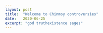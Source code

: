 ```yaml
---
layout: post
title:  "Welcome to Chinmoy controversies"
date:   2020-06-25
excerpt: "god truthexistence sages"
---
```

